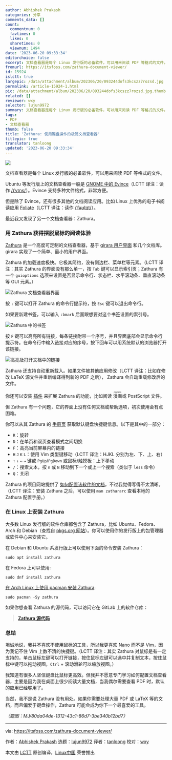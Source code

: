 ```yaml
---
author: Abhishek Prakash
categories: 分享
comments_data: []
count:
  commentnum: 0
  favtimes: 0
  likes: 0
  sharetimes: 0
  viewnum: 1494
date: '2023-06-20 09:33:34'
editorchoice: false
excerpt: 文档查看器是每个 Linux 发行版的必备软件，可以用来阅读 PDF 等格式的文件。
fromurl: https://itsfoss.com/zathura-document-viewer/
id: 15924
islctt: true
largepic: /data/attachment/album/202306/20/093244dofs3kcszz7rozsd.jpg
permalink: /article-15924-1.html
pic: /data/attachment/album/202306/20/093244dofs3kcszz7rozsd.jpg.thumb.jpg
related: []
reviewer: wxy
selector: lujun9972
summary: 文档查看器是每个 Linux 发行版的必备软件，可以用来阅读 PDF 等格式的文件。
tags:
- PDF
- 文档查看器
thumb: false
title: 'Zathura: 使用键盘操作的极简文档查看器'
titlepic: true
translator: tanloong
updated: '2023-06-20 09:33:34'
---
```


![](/data/attachment/album/202306/20/093244dofs3kcszz7rozsd.jpg)


文档查看器是每个 Linux 发行版的必备软件，可以用来阅读 PDF 等格式的文件。


Ubuntu 等发行版上的文档查看器一般是 [GNOME 中的 Evince](https://wiki.gnome.org/Apps/Evince)（LCTT 译注：读作 [/ɪˈvɪns/](https://en.wiktionary.org/wiki/evince)）。Evince 支持多种文件格式，非常方便。


但是除了 Evince，还有很多其他的文档阅读应用。比如 Linux 上优秀的电子书阅读应用 [Foliate](https://itsfoss.com/foliate-ebook-viewer/)（LCTT 译注：读作 [/ˈfəʊlɪɪt/](https://en.wiktionary.org/wiki/foliate)）。


最近我又发现了另一个文档查看器：Zathura。


### 用 Zathura 获得摆脱鼠标的阅读体验


[Zathura](https://pwmt.org/projects/zathura/) 是一个高度可定制的文档查看器，基于 [girara 用户界面](https://git.pwmt.org/pwmt/girara) 和几个文档库。girara 实现了一个简单、最小的用户界面。


Zathura 的加载速度极快。它极其简约，没有侧边栏、菜单栏等元素。（LCTT 译注：其实 Zathura 的界面没有那么单一，按 `Tab` 键可以显示索引页；Zathura 有一个 `guioptions` 选项来设置是否显示命令行、状态栏、水平滚动条、垂直滚动条等 GUI 元素。）


![Zathura 文档查看器界面](/data/attachment/album/202306/20/093335pjaqpbll4v44opo4.png)


按 `:` 键可以打开 Zathura 的命令行提示符，按 `Esc` 键可以退出命令行。


如果要新建书签，可以输入 `:bmark` 后面跟想要对这个书签设置的索引号。


![Zathura 中的书签](/data/attachment/album/202306/20/093335i5ua85bzuzbczo05.png)


按 `F` 键可以高亮所有链接，每条链接附带一个序号，并且界面底部会显示命令行提示符。在命令行中输入链接对应的序号，按下回车可以用系统默认的浏览器打开该链接。


![高亮及打开文档中的链接](/data/attachment/album/202306/20/093336tlryn0q0i7o55o54.png)


Zathura 还支持自动重新载入。如果文件被其他应用修改（LCTT 译注：比如在修改 LaTeX 源文件并重新编译得到新的 PDF 之后）， Zathura 会自动重载修改后的文件。


你还可以安装 [插件](https://pwmt.org/projects/zathura/plugins/) 来扩展 Zathura 的功能，比如阅读 <ruby> 漫画 <rt>  comics </rt></ruby> 或 PostScript 文件。


但 Zathura 有一个问题，它的界面上没有任何文档或帮助选项，初次使用会有点困难。


你可以从其 Zathura 的 [手册页](https://itsfoss.com/linux-man-page-guide/) 获取默认键盘快捷键信息。以下是其中的一部分：


* `R`：旋转
* `D`：在单页和双页查看模式之间切换
* `F`：高亮当前屏幕内的链接
* `H` `J` `K` `L`：使用 Vim 类型键移动（LCTT 译注：HJKL 分别为左、下、上、右）
* `↑` `↓` `←` `→` 键或 `PgUp`/`PgDown` 或鼠标/触摸板：上下移动
* `/`：搜索文本，按 `n` 或 `N` 移动到下一个或上一个搜索（类似于 `less` 命令）
* `Q`：关闭


Zathura 的项目网站提供了 [如何配置该软件的文档](https://pwmt.org/projects/zathura/documentation/)，不过我觉得写得不太清晰。（LCTT 译注：安装 Zathura 之后，可以使用 `man zathurarc` 查看本地的 Zathura 配置手册。）


### 在 Linux 上安装 Zathura


大多数 Linux 发行版的软件仓库都包含了 Zathura，比如 Ubuntu、Fedora、Arch 和 Debian（查找自 [pkgs.org 网站](https://pkgs.org/)）。你可以使用你的发行版上的包管理器或软件中心来安装它。


在 Debian 和 Ubuntu 系发行版上可以使用下面的命令安装 Zathura：



```
sudo apt install zathura

```

在 Fedora 上可以使用:



```
sudo dnf install zathura

```

[在 Arch Linux 上使用 pacman 安装 Zathura](https://itsfoss.com/pacman-command/):



```
sudo pacman -Sy zathura

```

如果你想查看 Zathura 的源代码，可以访问它在 GitLab 上的软件仓库：



> 
> **[Zathura 源代码](https://git.pwmt.org/pwmt/zathura)**
> 
> 
> 


### 总结


坦诚地说，我并不喜欢不使用鼠标的工具，所以我更喜欢 Nano 而不是 Vim，因为我记不住 Vim 上数不清的快捷键。（LCTT 译注：其实 Zathura 对鼠标是有一定支持的，单击鼠标左键可以打开链接，按住鼠标左键可以选中并复制文本，按住鼠标中键可以拖动视图，`Ctrl` + 滚动滑轮可以缩放视图。）


我知道有很多人坚信键盘比鼠标更高效。但我并不愿意专门学习如何配置文档查看器，主要是因为我在桌面上很少阅读大量文档，当我偶尔需要查看 PDF 时，默认的应用已经够用了。


当然，我不是说 Zathura 没有用处。如果你需要处理大量 PDF 或 LaTeX 等的文档，而且偏爱于键盘操作，Zathura 可能会成为你下一个最喜爱的工具。


*（题图：MJ/80da04de-1312-43c1-86d7-3be340b12bd7）*




---


via: <https://itsfoss.com/zathura-document-viewer/>


作者：[Abhishek Prakash](https://itsfoss.com/author/abhishek/) 选题：[lujun9972](https://github.com/lujun9972) 译者：[tanloong](https://github.com/tanloong) 校对：[wxy](https://github.com/wxy)


本文由 [LCTT](https://github.com/LCTT/TranslateProject) 原创编译，[Linux中国](https://linux.cn/) 荣誉推出